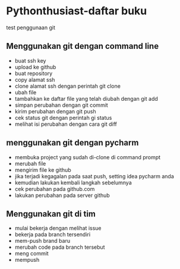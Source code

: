 # Pythonthusiast-daftar buku

test penggunaan git

## Menggunakan git dengan command line
- buat ssh key
- upload ke github
- buat repository
- copy alamat ssh
- clone alamat ssh dengan perintah git clone
- ubah file
- tambahkan ke daftar file yang telah diubah dengan git add
- simpan perubahan dengan git commit
- kirim perubahan dengan git push
- cek status git dengan perintah gi status
- melihat isi perubahan dengan cara git diff

## menggunakan git dengan pycharm
- membuka project yang sudah di-clone di command prompt
- merubah file
- mengirim file ke github
- jika terjadi kegagalan pada saat push, setting idea pycharm anda
- kemudian lakukan kembali langkah sebelumnya
- cek perubahan pada github.com
- lakukan perubahan pada server github

## Menggunakan git di tim
- mulai bekerja dengan melihat issue
- bekerja pada branch tersendiri
- mem-push brand baru
- merubah code pada branch tersebut
- meng commit
- mempush